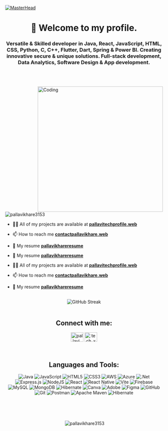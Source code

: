 [![MasterHead](https://static.vecteezy.com/system/resources/previews/007/623/233/non_2x/3d-illustration-education-tablet-with-education-icons-on-on-hi-tech-background-education-banner-vector.jpg)](https://rishavchanda.io)
<h1 align="center">🙏 Welcome to my profile.</h1>
<h3 align="center">Versatile & Skilled developer in Java, React, JavaScript, HTML, CSS, Python, C, C++, Flutter, Dart, Spring & Power BI. Creating innovative secure & unique solutions. Full-stack development, Data Analytics, Software Design & App development.</h3>
<br>
<br>
<br>
<img align="right" alt="Coding" width="400" src="https://i.pinimg.com/originals/79/9e/0d/799e0d7779f6ea6c3a89885ff60c55af.gif">

<p align="left"> <img src="https://komarev.com/ghpvc/?username=pallavikhare3153&label=Profile%20views&color=0e75b6&style=flat" alt="pallavikhare3153" /> </p>


- 👨‍💻 All of my projects are available at **[pallavitechprofile.web](https://pallavitechprofile.web.app)**

- 📫 How to reach me **[contactpallavikhare.web](https://contactpallavikhare.web.app)**

- 📄 My resume **[pallavikhareresume](https://drivepallavikhare.com)**

- 📄 My resume **[pallavikhareresume](https://drivepallavikhare.com)**

- 👨‍💻 All of my projects are available at **[pallavitechprofile.web](https://pallavitechprofile.web.app)**

- 📫 How to reach me **[contactpallavikhare.web](https://contactpallavikhare.web.app)**

- 📄 My resume **[pallavikhareresume](https://drivepallavikhare.com)**

<br>
<div align="center">
  <img src="https://nirzak-streak-stats.vercel.app/?user=pallavikhare3153&theme=default&hide_border=false" alt="GitHub Streak" />
</div>

<br>
<div align="center">
  <h2>Connect with me:</h2>

  <p align="center">
<a href="https://instagram.com/pallavi_khare_" target="blank"><img align="center" src="https://raw.githubusercontent.com/rahuldkjain/github-profile-readme-generator/master/src/images/icons/Social/instagram.svg" alt="pallavi_khare_" height="30" width="40" /></a>
<a href="https://www.youtube.com/c/tech_xpallavi" target="blank"><img align="center" src="https://raw.githubusercontent.com/rahuldkjain/github-profile-readme-generator/master/src/images/icons/Social/youtube.svg" alt="tech_xpallavi" height="30" width="40" /></a>
</p>

<br>
<div align="center">
  <h2>Languages and Tools:</h2>


![Java](https://img.shields.io/badge/java-%23ED8B00.svg?style=for-the-badge&logo=openjdk&logoColor=white) ![JavaScript](https://img.shields.io/badge/javascript-%23323330.svg?style=for-the-badge&logo=javascript&logoColor=%23F7DF1E) ![HTML5](https://img.shields.io/badge/html5-%23E34F26.svg?style=for-the-badge&logo=html5&logoColor=white) ![CSS3](https://img.shields.io/badge/css3-%231572B6.svg?style=for-the-badge&logo=css3&logoColor=white) ![AWS](https://img.shields.io/badge/AWS-%23FF9900.svg?style=for-the-badge&logo=amazon-aws&logoColor=white) ![Azure](https://img.shields.io/badge/azure-%230072C6.svg?style=for-the-badge&logo=microsoftazure&logoColor=white)  ![.Net](https://img.shields.io/badge/.NET-5C2D91?style=for-the-badge&logo=.net&logoColor=white) ![Express.js](https://img.shields.io/badge/express.js-%23404d59.svg?style=for-the-badge&logo=express&logoColor=%2361DAFB) ![NodeJS](https://img.shields.io/badge/node.js-6DA55F?style=for-the-badge&logo=node.js&logoColor=white) ![React](https://img.shields.io/badge/react-%2320232a.svg?style=for-the-badge&logo=react&logoColor=%2361DAFB) ![React Native](https://img.shields.io/badge/react_native-%2320232a.svg?style=for-the-badge&logo=react&logoColor=%2361DAFB) ![Vite](https://img.shields.io/badge/vite-%23646CFF.svg?style=for-the-badge&logo=vite&logoColor=white) ![Firebase](https://img.shields.io/badge/firebase-a08021?style=for-the-badge&logo=firebase&logoColor=ffcd34) ![MySQL](https://img.shields.io/badge/mysql-4479A1.svg?style=for-the-badge&logo=mysql&logoColor=white) ![MongoDB](https://img.shields.io/badge/MongoDB-%234ea94b.svg?style=for-the-badge&logo=mongodb&logoColor=white) ![Hibernate](https://img.shields.io/badge/Hibernate-59666C?style=for-the-badge&logo=Hibernate&logoColor=white) ![Canva](https://img.shields.io/badge/Canva-%2300C4CC.svg?style=for-the-badge&logo=Canva&logoColor=white) ![Adobe](https://img.shields.io/badge/adobe-%23FF0000.svg?style=for-the-badge&logo=adobe&logoColor=white) ![Figma](https://img.shields.io/badge/figma-%23F24E1E.svg?style=for-the-badge&logo=figma&logoColor=white) ![GitHub](https://img.shields.io/badge/github-%23121011.svg?style=for-the-badge&logo=github&logoColor=white) ![Git](https://img.shields.io/badge/git-%23F05033.svg?style=for-the-badge&logo=git&logoColor=white) ![Postman](https://img.shields.io/badge/Postman-FF6C37?style=for-the-badge&logo=postman&logoColor=white) ![Apache Maven](https://img.shields.io/badge/Apache%20Maven-C71A36?style=for-the-badge&logo=Apache%20Maven&logoColor=white) ![Hibernate](https://img.shields.io/badge/Hibernate-59666C?style=for-the-badge&logo=Hibernate&logoColor=white)


<br>
</div>

 <br>
  <br>
<p>&nbsp;<img align="center" src="https://github-readme-stats.vercel.app/api?username=pallavikhare3153&show_icons=true&locale=en" alt="pallavikhare3153" /></p>



